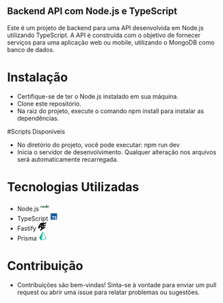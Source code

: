 ## Backend API com Node.js e TypeScript
Este é um projeto de backend para uma API desenvolvida em Node.js utilizando TypeScript. A API é construída com o objetivo de fornecer serviços para uma aplicação web ou mobile, utilizando o MongoDB como banco de dados.

# Instalação
- Certifique-se de ter o Node.js instalado em sua máquina.
- Clone este repositório.
- Na raiz do projeto, execute o comando npm install para instalar as dependências.

#Scripts Disponíveis
- No diretório do projeto, você pode executar:
  npm run dev
- Inicia o servidor de desenvolvimento. Qualquer alteração nos arquivos será automaticamente recarregada.

# Tecnologias Utilizadas
- Node.js <img src="src/assets/nodejs.png" alt="Logo da Minha Empresa" width="20" height="20">
- TypeScript <img src="src/assets/ts.png" alt="Logo da Minha Empresa" width="20" height="20">
- Fastify <img src="src/assets/fastify.png" alt="Logo da Minha Empresa" width="20" height="20">
- Prisma <img src="src/assets/prisma.png" alt="Logo da Minha Empresa" width="20" height="20">

# Contribuição
- Contribuições são bem-vindas! Sinta-se à vontade para enviar um pull request ou abrir uma issue para relatar problemas ou sugestões.

